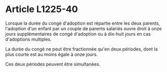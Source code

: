 # Article L1225-40

Lorsque la durée du congé d'adoption est répartie entre les deux parents, l'adoption d'un enfant par un couple de parents salariés ouvre droit à onze jours supplémentaires de congé d'adoption ou à dix-huit jours en cas d'adoptions multiples.

La durée du congé ne peut être fractionnée qu'en deux périodes, dont la plus courte est au moins égale à onze jours.

Ces deux périodes peuvent être simultanées.